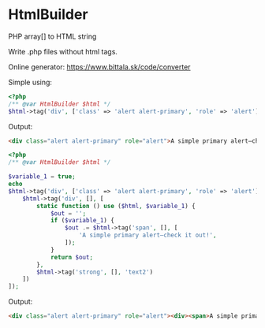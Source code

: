 # HtmlBuilder


PHP array[] to HTML string

Write .php files without html tags.

Online generator: https://www.bittala.sk/code/converter

Simple using:

```php
<?php
/** @var HtmlBuilder $html */
$html->tag('div', ['class' => 'alert alert-primary', 'role' => 'alert'], 'A simple primary alert—check it out!');
```
Output:
```html
<div class="alert alert-primary" role="alert">A simple primary alert—check it out!</div>
```

```php
<?php
/** @var HtmlBuilder $html */

$variable_1 = true;
echo 
$html->tag('div', ['class' => 'alert alert-primary', 'role' => 'alert'], [
    $html->tag('div', [], [
        static function () use ($html, $variable_1) {
            $out = '';
            if ($variable_1) {
                $out .= $html->tag('span', [], [
                    'A simple primary alert—check it out!',
                ]);
            }
            return $out;
        },
        $html->tag('strong', [], 'text2')
    ])
]);
```

Output:
```html
<div class="alert alert-primary" role="alert"><div><span>A simple primary alert—check it out!</span><strong>text2</strong></div></div>
```

